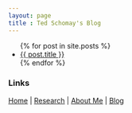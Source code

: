 ```yaml
---
layout: page
title : Ted Schomay's Blog
---
```


<ul>
  {% for post in site.posts %}
    <li>
      <a href="{{ post.url }}">{{ post.title }} </a>
    </li>
  {% endfor %}
</ul>



### Links
[Home](/) | [Research](/research) | [About Me](/about) | [Blog](/blog)

